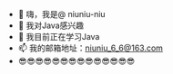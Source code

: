 - 👋 嗨，我是@ niuniu-niu
- 👀 我对Java感兴趣
- 🌱 我目前正在学习Java
- 📫 我的邮箱地址：niuniu_6_6@163.com
- 😎😎😎😎😎😎😎😎😎😎😎😎😎😎
<!---
niuniu-niu/niuniu-niu is a ✨ special ✨ repository because its `README.md` (this file) appears on your GitHub profile.
You can click the Preview link to take a look at your changes.
--->
